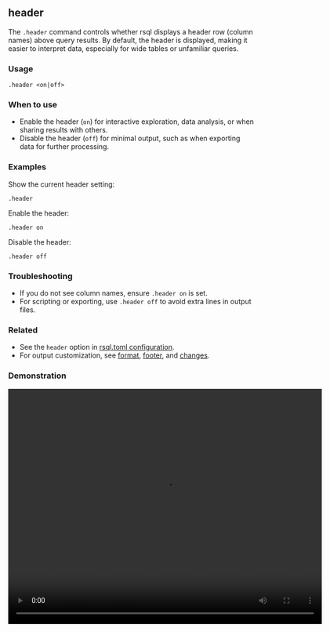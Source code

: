 ## header

The `.header` command controls whether rsql displays a header row (column names) above query results. By default, the
header is displayed, making it easier to interpret data, especially for wide tables or unfamiliar queries.

### Usage

```text
.header <on|off>
```

### When to use

- Enable the header (`on`) for interactive exploration, data analysis, or when sharing results with others.
- Disable the header (`off`) for minimal output, such as when exporting data for further processing.

### Examples

Show the current header setting:

```text
.header
```

Enable the header:

```text
.header on
```

Disable the header:

```text
.header off
```

### Troubleshooting

- If you do not see column names, ensure `.header on` is set.
- For scripting or exporting, use `.header off` to avoid extra lines in output files.

### Related

- See the `header` option in [rsql.toml configuration](../../appendix/rsql-toml.md).
- For output customization, see [format](../format/index.md), [footer](../footer/index.md),
  and [changes](../changes/index.md).

### Demonstration

<video width="640" height="480" controls>
  <source src="./demo.webm" type="video/webm">
  Your browser does not support the video tag.
</video>
